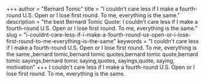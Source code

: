 +++
author = "Bernard Tomic"
title = "I couldn't care less if I make a fourth-round U.S. Open or I lose first round. To me, everything is the same."
description = "the best Bernard Tomic Quote: I couldn't care less if I make a fourth-round U.S. Open or I lose first round. To me, everything is the same."
slug = "i-couldnt-care-less-if-i-make-a-fourth-round-us-open-or-i-lose-first-round-to-me-everything-is-the-same"
keywords = "I couldn't care less if I make a fourth-round U.S. Open or I lose first round. To me, everything is the same.,bernard tomic,bernard tomic quotes,bernard tomic quote,bernard tomic sayings,bernard tomic saying,quotes, sayings,quote, saying, motivation"
+++
I couldn't care less if I make a fourth-round U.S. Open or I lose first round. To me, everything is the same.
